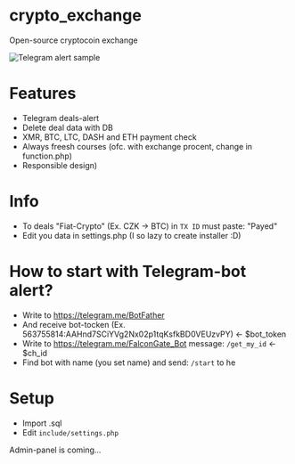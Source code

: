 # crypto_exchange
Open-source cryptocoin exchange

![Telegram alert sample](https://i.imgur.com/OS86Ji2.png)

# Features
- Telegram deals-alert
- Delete deal data with DB
- XMR, BTC, LTC, DASH and ETH payment check
- Always freesh courses (ofc. with exchange procent, change in function.php)
- Responsible design)

# Info
- To deals "Fiat-Crypto" (Ex. CZK -> BTC) in `TX ID` must paste: "Payed"
- Edit you data in settings.php (I so lazy to create installer :D)

# How to start with Telegram-bot alert?
- Write to https://telegram.me/BotFather
- And receive bot-tocken (Ex. 563755814:AAHnd7SCiYVg2Nx02p1tqKsfkBD0VEUzvPY) <- $bot_token
- Write to https://telegram.me/FalconGate_Bot message: `/get_my_id` <- $ch_id 
- Find bot with name (you set name) and send: `/start` to he

# Setup
- Import .sql
- Edit `include/settings.php`


Admin-panel is coming...
